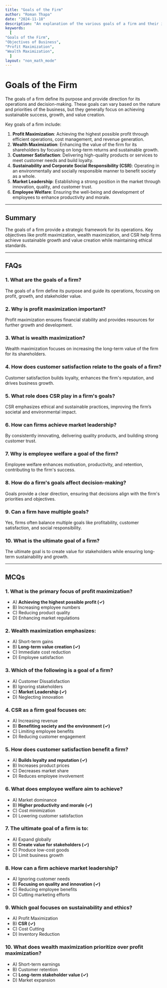 ```yaml
---
title: "Goals of the Firm" 
author: "Roman Thapa" 
date: "2024-11-18"
description: "An explanation of the various goals of a firm and their importance in guiding business activities and decision-making." 
keywords:
  [
"Goals of the Firm",
"Objectives of Business",
"Profit Maximization",
"Wealth Maximization",
  ]
layout: "non_math_mode"
---
```


# Goals of the Firm

The goals of a firm define its purpose and provide direction for its operations and decision-making. These goals can vary based on the nature and priorities of the business, but they generally focus on achieving sustainable success, growth, and value creation.

Key goals of a firm include:

1. **Profit Maximization**: Achieving the highest possible profit through efficient operations, cost management, and revenue generation.
2. **Wealth Maximization**: Enhancing the value of the firm for its shareholders by focusing on long-term returns and sustainable growth.
3. **Customer Satisfaction**: Delivering high-quality products or services to meet customer needs and build loyalty.
4. **Sustainability and Corporate Social Responsibility (CSR)**: Operating in an environmentally and socially responsible manner to benefit society as a whole.
5. **Market Leadership**: Establishing a strong position in the market through innovation, quality, and customer trust.
6. **Employee Welfare**: Ensuring the well-being and development of employees to enhance productivity and morale.

---

## Summary

The goals of a firm provide a strategic framework for its operations. Key objectives like profit maximization, wealth maximization, and CSR help firms achieve sustainable growth and value creation while maintaining ethical standards.

---

## FAQs

### 1. What are the goals of a firm?

The goals of a firm define its purpose and guide its operations, focusing on profit, growth, and stakeholder value.

### 2. Why is profit maximization important?

Profit maximization ensures financial stability and provides resources for further growth and development.

### 3. What is wealth maximization?

Wealth maximization focuses on increasing the long-term value of the firm for its shareholders.

### 4. How does customer satisfaction relate to the goals of a firm?

Customer satisfaction builds loyalty, enhances the firm's reputation, and drives business growth.

### 5. What role does CSR play in a firm's goals?

CSR emphasizes ethical and sustainable practices, improving the firm’s societal and environmental impact.

### 6. How can firms achieve market leadership?

By consistently innovating, delivering quality products, and building strong customer trust.

### 7. Why is employee welfare a goal of the firm?

Employee welfare enhances motivation, productivity, and retention, contributing to the firm's success.

### 8. How do a firm's goals affect decision-making?

Goals provide a clear direction, ensuring that decisions align with the firm's priorities and objectives.

### 9. Can a firm have multiple goals?

Yes, firms often balance multiple goals like profitability, customer satisfaction, and social responsibility.

### 10. What is the ultimate goal of a firm?

The ultimate goal is to create value for stakeholders while ensuring long-term sustainability and growth.

---

## MCQs

### 1. What is the primary focus of profit maximization?

- A) **Achieving the highest possible profit (✓)**
- B) Increasing employee numbers
- C) Reducing product quality
- D) Enhancing market regulations

### 2. Wealth maximization emphasizes:

- A) Short-term gains
- B) **Long-term value creation (✓)**
- C) Immediate cost reduction
- D) Employee satisfaction

### 3. Which of the following is a goal of a firm?

- A) Customer Dissatisfaction
- B) Ignoring stakeholders
- C) **Market Leadership (✓)**
- D) Neglecting innovation

### 4. CSR as a firm goal focuses on:

- A) Increasing revenue
- B) **Benefiting society and the environment (✓)**
- C) Limiting employee benefits
- D) Reducing customer engagement

### 5. How does customer satisfaction benefit a firm?

- A) **Builds loyalty and reputation (✓)**
- B) Increases product prices
- C) Decreases market share
- D) Reduces employee involvement

### 6. What does employee welfare aim to achieve?

- A) Market dominance
- B) **Higher productivity and morale (✓)**
- C) Cost minimization
- D) Lowering customer satisfaction

### 7. The ultimate goal of a firm is to:

- A) Expand globally
- B) **Create value for stakeholders (✓)**
- C) Produce low-cost goods
- D) Limit business growth

### 8. How can a firm achieve market leadership?

- A) Ignoring customer needs
- B) **Focusing on quality and innovation (✓)**
- C) Reducing employee benefits
- D) Cutting marketing efforts

### 9. Which goal focuses on sustainability and ethics?

- A) Profit Maximization
- B) **CSR (✓)**
- C) Cost Cutting
- D) Inventory Reduction

### 10. What does wealth maximization prioritize over profit maximization?

- A) Short-term earnings
- B) Customer retention
- C) **Long-term stakeholder value (✓)**
- D) Market expansion
